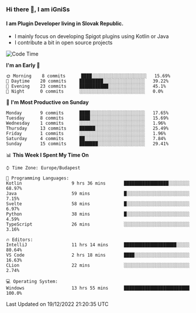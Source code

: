 ### Hi there 👋, I am iGniSs

#### I am Plugin Developer living in Slovak Republic.
- I mainly focus on developing Spigot plugins using Kotlin or Java
- I contribute a bit in open source projects

<!--START_SECTION:waka-->
![Code Time](http://img.shields.io/badge/Code%20Time-993%20hrs%2041%20mins-blue)

**I'm an Early 🐤** 

```text
🌞 Morning    8 commits      ████░░░░░░░░░░░░░░░░░░░░░   15.69% 
🌆 Daytime    20 commits     █████████░░░░░░░░░░░░░░░░   39.22% 
🌃 Evening    23 commits     ███████████░░░░░░░░░░░░░░   45.1% 
🌙 Night      0 commits      ░░░░░░░░░░░░░░░░░░░░░░░░░   0.0%

```
📅 **I'm Most Productive on Sunday** 

```text
Monday       9 commits      ████░░░░░░░░░░░░░░░░░░░░░   17.65% 
Tuesday      8 commits      ████░░░░░░░░░░░░░░░░░░░░░   15.69% 
Wednesday    1 commits      ░░░░░░░░░░░░░░░░░░░░░░░░░   1.96% 
Thursday     13 commits     ██████░░░░░░░░░░░░░░░░░░░   25.49% 
Friday       1 commits      ░░░░░░░░░░░░░░░░░░░░░░░░░   1.96% 
Saturday     4 commits      ██░░░░░░░░░░░░░░░░░░░░░░░   7.84% 
Sunday       15 commits     ███████░░░░░░░░░░░░░░░░░░   29.41%

```


📊 **This Week I Spent My Time On** 

```text
⌚︎ Time Zone: Europe/Budapest

💬 Programming Languages: 
Kotlin                   9 hrs 36 mins       █████████████████░░░░░░░░   68.97% 
Java                     59 mins             █░░░░░░░░░░░░░░░░░░░░░░░░   7.15% 
Svelte                   58 mins             █░░░░░░░░░░░░░░░░░░░░░░░░   6.97% 
Python                   38 mins             █░░░░░░░░░░░░░░░░░░░░░░░░   4.59% 
TypeScript               26 mins             ░░░░░░░░░░░░░░░░░░░░░░░░░   3.16%

🔥 Editors: 
IntelliJ                 11 hrs 14 mins      ████████████████████░░░░░   80.64% 
VS Code                  2 hrs 18 mins       ████░░░░░░░░░░░░░░░░░░░░░   16.63% 
CLion                    22 mins             ░░░░░░░░░░░░░░░░░░░░░░░░░   2.74%

💻 Operating System: 
Windows                  13 hrs 55 mins      █████████████████████████   100.0%

```


 Last Updated on 19/12/2022 21:20:35 UTC
<!--END_SECTION:waka-->